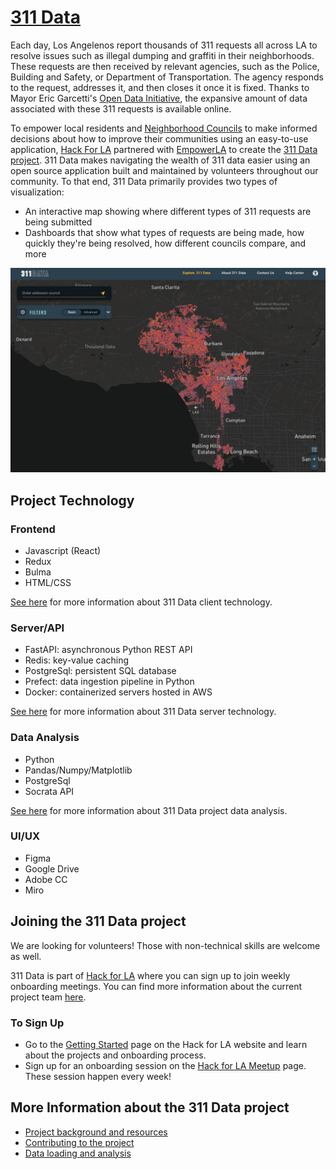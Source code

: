 # [311 Data](https://www.311-data.org/)

Each day, Los Angelenos report thousands of 311 requests all across LA to resolve issues such as illegal dumping and graffiti in their neighborhoods. These requests are then received by relevant agencies, such as the Police, Building and Safety, or Department of Transportation. The agency responds to the request, addresses it, and then closes it once it is fixed. Thanks to Mayor Eric Garcetti's [Open Data Initiative](https://data.lacity.org/), the expansive amount of data associated with these 311 requests is available online.

To empower local residents and [Neighborhood Councils](https://empowerla.org/councils/) to make informed decisions about how to improve their communities using an easy-to-use application, [Hack For LA](https://www.hackforla.org/) partnered with [EmpowerLA](https://empowerla.org/) to create the [311 Data project](https://www.hackforla.org/projects/311-data). 311 Data makes navigating the wealth of 311 data easier using an open source application built and maintained by volunteers throughout our community. To that end, 311 Data primarily provides two types of visualization:
* An interactive map showing where different types of 311 requests are being submitted
* Dashboards that show what types of requests are being made, how quickly they're being resolved, how different councils compare, and more

![311 Screenshot](docs/images/screenshot.png)

## Project Technology

### Frontend

* Javascript (React)
* Redux
* Bulma
* HTML/CSS

[See here](client/README.md) for more information about 311 Data client technology.

### Server/API

* FastAPI: asynchronous Python REST API
* Redis: key-value caching
* PostgreSql: persistent SQL database
* Prefect: data ingestion pipeline in Python
* Docker: containerized servers hosted in AWS

[See here](server/README.md) for more information about 311 Data server technology.

### Data Analysis

* Python
* Pandas/Numpy/Matplotlib
* PostgreSql
* Socrata API

[See here](docs/data_loading.md) for more information about 311 Data project data analysis.

### UI/UX

* Figma
* Google Drive
* Adobe CC
* Miro

## Joining the 311 Data project

We are looking for volunteers! Those with non-technical skills are welcome as well.

311 Data is part of [Hack for LA](https://www.hackforla.org/) where you can sign up to join weekly onboarding meetings. You can find more information about the current project team [here](https://www.hackforla.org/projects/311-data).

### To Sign Up

* Go to the [Getting Started](https://www.hackforla.org/getting-started) page on the Hack for LA website and learn about the projects and onboarding process.
* Sign up for an onboarding session on the [Hack for LA Meetup](https://www.meetup.com/hackforla/events) page. These session happen every week!

## More Information about the 311 Data project

* [Project background and resources](docs/background.md)
* [Contributing to the project](docs/contributing.md)
* [Data loading and analysis](docs/data_loading.md)
